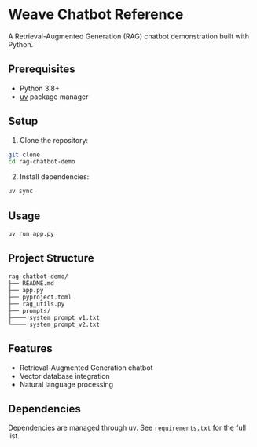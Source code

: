 # Weave Chatbot Reference

A Retrieval-Augmented Generation (RAG) chatbot demonstration built with Python.

## Prerequisites

- Python 3.8+
- [uv](https://github.com/astral-sh/uv) package manager

## Setup

1. Clone the repository:
```bash
git clone 
cd rag-chatbot-demo
```

2. Install dependencies:
```bash
uv sync
```

## Usage

```bash
uv run app.py
```

## Project Structure

```
rag-chatbot-demo/
├── README.md
├── app.py
├── pyproject.toml
├── rag_utils.py
├── prompts/
├──── system_prompt_v1.txt
└──── system_prompt_v2.txt
```

## Features

- Retrieval-Augmented Generation chatbot
- Vector database integration
- Natural language processing

## Dependencies

Dependencies are managed through uv. See `requirements.txt` for the full list.